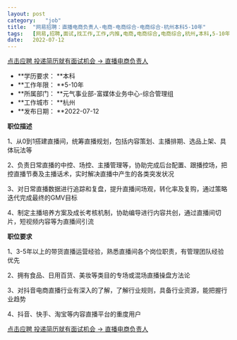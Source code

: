 ```yaml
---
layout:	post
category:	"job"
title:	"网易招聘：直播电商负责人-电商-电商综合-电商综合-杭州本科5-10年"
tags:	[网易,招聘,面试,找工作,工作,内推,电商,电商综合,电商综合,杭州,本科,5-10年]
date:	2022-07-12
---
```


[点击应聘 投递简历就有面试机会 ->  直播电商负责人](http://mobile.bole.netease.com/bole/boleDetail?id=41521&employeeId=346f03c3cda5f04c&key=all)



- **学历要求： **本科
- **工作年限： **5-10年
- **所属部门： **元气事业部-富媒体业务中心-综合管理组
- **工作城市： **杭州
- **发布日期： **2022-07-12



**职位描述**

1、从0到1搭建直播间，统筹直播规划，包括内容策划、主播排期、选品上架、具体玩法等

2、负责日常直播的中控、场控、主播管理等，协助完成后台配置、跟播控场，把控直播节奏及主播话术，实时解决直播中产生的各类突发状况

3、对日常直播数据进行追踪和复盘，提升直播间场观，转化率及复购，通过策略迭代完成最终的GMV目标

4、制定主播培养方案及成长考核机制，协助编导进行内容共创，通过直播间切片，短视频内容等为直播间引流



**职位要求**

1、3-5年以上的带货直播运营经验，熟悉直播间各个岗位职责，有管理团队经验优先

2、拥有食品、日用百货、美妆等类目的专场或混场直播操盘方法论

3、对抖音电商直播行业有深入的了解，了解行业规则，具备行业资源，能把握行业趋势

4、抖音、快手、淘宝等内容直播平台的重度用户



[点击应聘 投递简历就有面试机会 ->  直播电商负责人](http://mobile.bole.netease.com/bole/boleDetail?id=41521&employeeId=346f03c3cda5f04c&key=all)